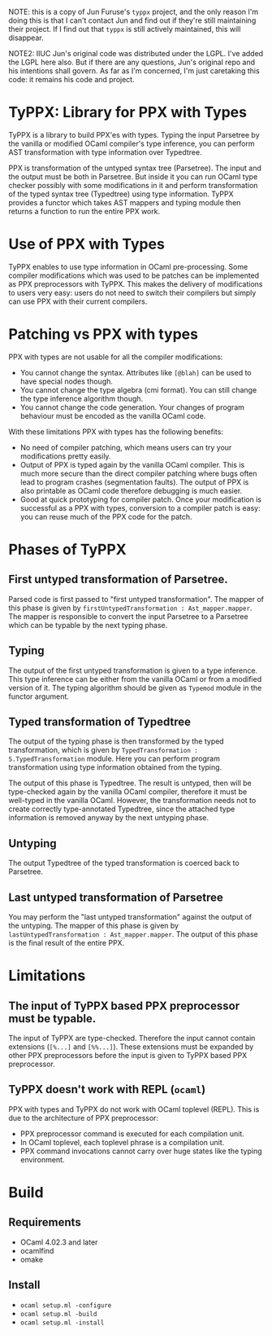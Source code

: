 NOTE: this is a copy of Jun Furuse's `typpx` project, and the only
reason I'm doing this is that I can't contact Jun and find out if
they're still maintaining their project.  If I find out that `typpx`
is still actively maintained, this will disappear.

NOTE2: IIUC Jun's original code was distributed under the LGPL.  I've
added the LGPL here also.  But if there are any questions, Jun's
original repo and his intentions shall govern.  As far as I'm
concerned, I'm just caretaking this code: it remains his code and
project.

# TyPPX: Library for PPX with Types

TyPPX is a library to build PPX'es with types.  Typing the input Parsetree
by the vanilla or modified OCaml compiler's type inference, you can perform
AST transformation with type information over Typedtree.

PPX is transformation of the untyped syntax tree (Parsetree). The input and
the output must be both in Parsetree. But inside it you can run OCaml type checker
possibly with some modifications in it and perform transformation of the typed
syntax tree (Typedtree) using type information.  TyPPX provides a functor
which takes AST mappers and typing module then returns a function to run
the entire PPX work.

# Use of PPX with Types

TyPPX enables to use type information in OCaml pre-processing.  Some compiler
modifications which was used to be patches can be implemented as PPX
preprocessors with TyPPX.  This makes the delivery of modifications to users
very easy: users do not need to switch their compilers but simply can use PPX
with their current compilers.

# Patching vs PPX with types

PPX with types are not usable for all the compiler modifications:

* You cannot change the syntax.  Attributes like `[@blah]` can be used to have special nodes though.
* You cannot change the type algebra (cmi format).  You can still change the type inference algorithm though.
* You cannot change the code generation.  Your changes of program behaviour must be encoded as the vanilla OCaml code.

With these limitations PPX with types has the following benefits:

* No need of compiler patching, which means users can try your modifications pretty easily.
* Output of PPX is typed again by the vanilla OCaml compiler.  This is much more secure than the direct compiler patching where bugs often lead to program crashes (segmentation faults).  The output of PPX is also printable as OCaml code therefore debugging is much easier.
* Good at quick prototyping for compiler patch.  Once your modification is successful as a PPX with types, conversion to a compiler patch is easy: you can reuse much of the PPX code for the patch.

# Phases of TyPPX

## First untyped transformation of Parsetree.

Parsed code is first passed to "first untyped transformation".
The mapper of this phase is given by `firstUntypedTransformation : Ast_mapper.mapper`.
The mapper is responsible to convert the input Parsetree to a Parsetree
which can be typable by the next typing phase.

## Typing

The output of the first untyped transformation is given to a type inference.
This type inference can be either from the vanilla OCaml or from a modified
version of it.  The typing algorithm should be given as `Typemod` module
in the functor argument.

## Typed transformation of Typedtree

The output of the typing phase is then transformed by the typed transformation,
which is given by `TypedTransformation : S.TypedTransformation` module. Here
you can perform program transformation using type information obtained from
the typing.

The output of this phase is Typedtree.  The result is untyped, then will be
type-checked again by the vanilla OCaml compiler, therefore it must be
well-typed in the vanilla OCaml.  However, the transformation needs not to
create correctly type-annotated Typedtree, since the attached type information
is removed anyway by the next untyping phase.

## Untyping

The output Typedtree of the typed transformation is coerced back to Parsetree.

## Last untyped transformation of Parsetree

You may perform the "last untyped transformation" against the output of
the untyping.  The mapper of this phase is given by `lastUntypedTransformation : Ast_mapper.mapper`.  The output of this phase is the final result of the entire
PPX.

# Limitations

## The input of TyPPX based PPX preprocessor must be typable.

The input of TyPPX are type-checked.  Therefore the input cannot contain
extensions (`[%...]` and `[%%...]`). These extensions must be expanded
by other PPX preprocessors before the input is given to TyPPX based
PPX preprocessor.

## TyPPX doesn't work with REPL (`ocaml`)

PPX with types and TyPPX do not work with OCaml toplevel (REPL).
This is due to the architecture of PPX preprocessor:

* PPX preprocessor command is executed for each compilation unit.
* In OCaml toplevel, each toplevel phrase is a compilation unit.
* PPX command invocations cannot carry over huge states like the typing environment.

# Build

## Requirements

* OCaml 4.02.3 and later
* ocamlfind
* omake

## Install

* `ocaml setup.ml -configure`
* `ocaml setup.ml -build`
* `ocaml setup.ml -install`

